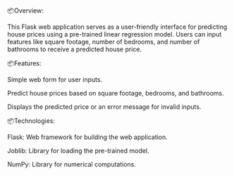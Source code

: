 📦Overview:

This Flask web application serves as a user-friendly interface for predicting house prices using a pre-trained linear regression model. Users can input features like square footage, number of bedrooms, and number of bathrooms to receive a predicted house price.


📦Features:

Simple web form for user inputs.

Predict house prices based on square footage, bedrooms, and bathrooms.

Displays the predicted price or an error message for invalid inputs.

📦Technologies:

Flask: Web framework for building the web application.

Joblib: Library for loading the pre-trained model.

NumPy: Library for numerical computations.
